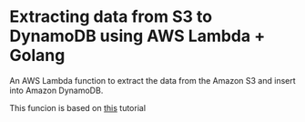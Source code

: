 # Extracting data from S3 to DynamoDB using AWS Lambda + Golang

An AWS Lambda function to extract the data from the Amazon S3 and insert into
Amazon DynamoDB.

This funcion is based on [this](https://levelup.gitconnected.com/extracting-data-from-s3-to-dynamodb-using-aws-lambda-golang-bc0832ce5fbb)
tutorial
